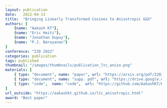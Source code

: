 ```yaml
---
layout: publication
date:   2022-04-13
title:  "Bringing Linearly Transformed Cosines to Anisotropic GGX"
authors: [
    {name: "Aakash KT"},
    {name: "Eric Heitz"},
    {name: "Jonathan Dupuy"},
    {name: "P.J. Narayanan"}
]
conference: "I3D 2022"
categories: publication
tags: published
thumbnail: "/images/thumbnails/publication_ltc_aniso.png"
materials: [
    { type: "document", name: "paper", url: "https://arxiv.org/pdf/2203.11904.pdf" },
    { type: "document", name: "supp. pdf", url: "https://drive.google.com/file/d/1UmRz1AEGkShMwdG6mJZnpIeC4mfa-hrn/view?usp=sharing" },
    { type: "code",  name: "code",  url: "https://github.com/AakashKT/LTC-Anisotropic"},
]
url_outside: "https://aakashkt.github.io/ltc_anisotropic.html"
award: "Best paper"
---
```


